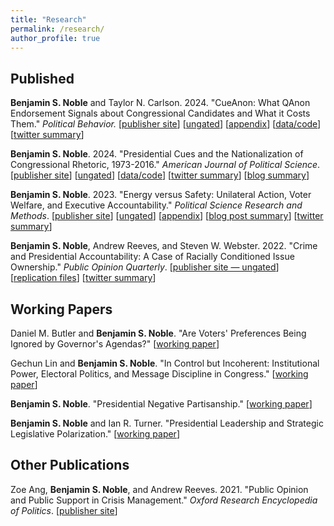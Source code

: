 ```yaml
---
title: "Research"
permalink: /research/
author_profile: true
---
```


## Published


**Benjamin S. Noble** and Taylor N. Carlson. 2024. "CueAnon: What QAnon Endorsement Signals about Congressional Candidates and What it Costs Them." *Political Behavior.*
[[publisher site](https://link.springer.com/article/10.1007/s11109-024-09957-3)] [[ungated](/files/papers/cueanon_web.pdf)] [[appendix](/files/papers/cueanon_appendix.pdf)] [[data/code](https://doi.org/10.7910/DVN/UVVSIR)] [[twitter summary](https://twitter.com/benjaminsnoble/status/1810335036883059197)]

**Benjamin S. Noble**. 2024. "Presidential Cues and the Nationalization of Congressional Rhetoric, 1973-2016." *American Journal of Political Science*. [[publisher site](https://onlinelibrary.wiley.com/doi/10.1111/ajps.12822)] [[ungated](/files/papers/noble_presidentialcues.pdf)] [[data/code](https://dataverse.harvard.edu/dataset.xhtml?persistentId=doi:10.7910/DVN/TJAISA)] [[twitter summary](https://twitter.com/benjaminsnoble/status/1704140388309585937)] [[blog summary](/blog/presidential-cues-congress-blog)]

**Benjamin S. Noble**. 2023. "Energy versus Safety: Unilateral Action, Voter Welfare, and Executive Accountability." *Political Science Research and Methods*. [[publisher site](https://www.cambridge.org/core/journals/political-science-research-and-methods/article/energy-versus-safety-unilateral-action-voter-welfare-and-executive-accountability/83154F276FCBB0FC7745284A36CE4FA4)] [[ungated](/files/papers/EnergySafety_Paper.pdf)] [[appendix](/files/papers/EnergySafety_Appendix.pdf)]
[[blog post summary](/blog/energy-safety-blog)] [[twitter summary](https://twitter.com/benjaminsnoble/status/1450147826160349191?s=20)]

**Benjamin S. Noble**, Andrew Reeves, and Steven W. Webster. 2022. "Crime and Presidential Accountability: A Case of Racially Conditioned Issue Ownership." *Public Opinion Quarterly*. 
[[publisher site — ungated](https://academic.oup.com/poq/advance-article/doi/10.1093/poq/nfab074/6530176?guestAccessKey=fbab726b-6f74-4bc6-ae40-3f4625a25add)] [[replication files](https://dataverse.harvard.edu/dataset.xhtml?persistentId=doi:10.7910/DVN/0D89WX)] [[twitter summary](https://twitter.com/benjaminsnoble/status/1494681066845655041?s=20&t=HcmcecRBcMjVmtvceLBTGw)]  

## Working Papers

<!-- <details>
<summary><b>Abstract</b></summary>

Most research investigates why the public embraces conspiracy theories, but few studies empirically examine how Americans evaluate the politicians who do. We argued that politicians endorsing QAnon would garner negative mainstream media attention, but this coverage could increase their name recognition and signal positive attributes to voters with low trust in media who would feel warmer toward those candidates. Although we confirm that endorsing candidates receive more negative media coverage, our nationally-representative vignette experiment reveals that QAnon endorsement decreases favorability toward candidates, even among seemingly-sympathetic sub-populations. A follow-up conjoint experiment, varying whether candidates support QAnon, replicates these findings. This paper is one of the first to highlight the potential costs of conspiracy theory endorsement and complicates popular narratives about QAnon.

</details> -->

Daniel M. Butler and **Benjamin S. Noble**. "Are Voters' Preferences Being Ignored by Governor's Agendas?" [[working paper](/files/papers/partisanship-sots.pdf)]

Gechun Lin and **Benjamin S. Noble**. "In Control but Incoherent: Institutional Power, Electoral Politics, and Message Discipline in Congress."
[[working paper](/files/papers/cong-message.pdf)]

**Benjamin S. Noble**. "Presidential Negative Partisanship."
[[working paper](/files/papers/pres-ref-parties.pdf)]

**Benjamin S. Noble** and Ian R. Turner. "Presidential Leadership and Strategic Legislative Polarization." [[working paper](https://osf.io/preprints/socarxiv/sa9ke)]

## Other Publications

Zoe Ang, **Benjamin S. Noble**, and Andrew Reeves. 2021. "Public Opinion and Public Support in Crisis Management." *Oxford Research Encyclopedia of Politics*. [[publisher site](https://oxfordre.com/politics/view/10.1093/acrefore/9780190228637.001.0001/acrefore-9780190228637-e-1544)]